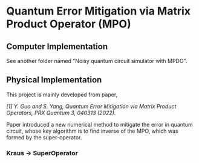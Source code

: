 # Quantum Error Mitigation via Matrix Product Operator (MPO)

## Computer Implementation
See another folder named "Noisy quantum circuit simulator with MPDO".

## Physical Implementation
This project is mainly developed from paper,

*[1] Y. Guo and S. Yang, Quantum Error Mitigation via Matrix Product Operators, PRX Quantum 3, 040313 (2022).*

Paper introduced a new numerical method to mitigate the error in quantum circuit, whose 
key algorithm is to find inverse of the MPO, which was formed by the super-operator.

### Kraus -> SuperOperator